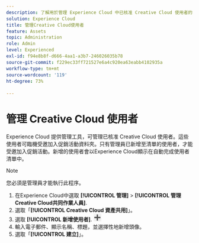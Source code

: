 ```yaml
---
description: 了解用於管理 Experience Cloud 中已核准 Creative Cloud 使用者的管理工具。
solution: Experience Cloud
title: 管理Creative Cloud使用者
feature: Assets
topic: Administration
role: Admin
level: Experienced
exl-id: f94e8b8f-d666-4aa1-a3b7-246026035b78
source-git-commit: f229ec33ff721527e6a4c920ea63eabb4102935a
workflow-type: tm+mt
source-wordcount: '119'
ht-degree: 73%

---
```


# 管理 Creative Cloud 使用者

Experience Cloud 提供管理工具，可管理已核准 Creative Cloud 使用者。這些使用者可臨機受邀加入促銷活動資料夾。只有管理員已新增至清單的使用者，才能受邀加入促銷活動。新增的使用者會以Experience Cloud顯示在自動完成使用者清單中。

>[!NOTE]
>
>您必須是管理員才能執行此程序。

1. 在Experience Cloud中選取 **[!UICONTROL 管理]** > **[!UICONTROL 管理Creative Cloud共同作業人員]**.
1. 選取「**[!UICONTROL Creative Cloud 資產共用]**」。
1. 選取 **[!UICONTROL 新增使用者]**.  ![新增使用者](assets/mac_add_icon.png)
1. 輸入電子郵件、顯示名稱、標題，並選擇性地新增頭像。
1. 選取「**[!UICONTROL 建立]**」。

